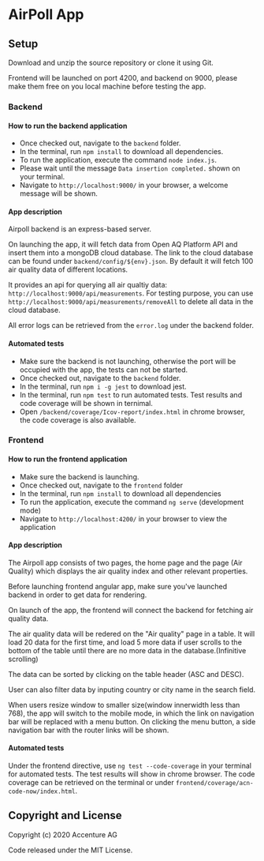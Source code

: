 # AirPoll App

## Setup

Download and unzip the source repository or clone it using Git. 

Frontend will be launched on port 4200, and backend on 9000, please make them free on you local machine before testing the app.

### Backend

#### How to run the backend application

- Once checked out, navigate to the `backend` folder.
- In the terminal, run `npm install` to download all dependencies.
- To run the application, execute the command `node index.js`.
- Please wait until the message `Data insertion completed.` shown on your terminal.
- Navigate to `http://localhost:9000/` in your browser, a welcome message will be shown.

#### App description

Airpoll backend is an express-based server. 

On launching the app, it will fetch data from Open AQ Platform API and insert them into a mongoDB cloud database. The link to the cloud database can be found under `backend/config/${env}.json`. By default it will fetch 100 air quality data of different locations.

It provides an api for querying all air qualtiy data: `http://localhost:9000/api/measurements`. For testing purpose, you can use `http://localhost:9000/api/measurements/removeAll` to delete all data in the cloud database.

All error logs can be retrieved from the `error.log` under the backend folder.

#### Automated tests

- Make sure the backend is not launching, otherwise the port will be occupied with the app, the tests can not be started.
- Once checked out, navigate to the `backend` folder.
- In the terminal, run `npm i -g jest` to download jest.
- In the terminal, run `npm test` to run automated tests. Test results and code coverage will be shown in ternimal.
- Open `/backend/coverage/Icov-report/index.html` in chrome browser, the code coverage is also available.

### Frontend

#### How to run the frontend application

- Make sure the backend is launching.
- Once checked out, navigate to the `frontend` folder
- In the terminal, run `npm install` to download all dependencies
- To run the application, execute the command `ng serve` (development mode)
- Navigate to `http://localhost:4200/` in your browser to view the application

#### App description

The Airpoll app consists of two pages, the home page and the page (Air Quality) which displays the air quality index and other relevant properties.

Before launching frontend angular app, make sure you've launched backend in order to get data for rendering.

On launch of the app, the frontend will connect the backend for fetching air quality data.

The air quality data will be redered on the "Air quality" page in a table. It will load 20 data for the first time, and load 5 more data if user scrolls to the bottom of the table until there are no more data in the database.(Infinitive scrolling)

The data can be sorted by clicking on the table header (ASC and DESC).

User can also filter data by inputing country or city name in the search field.

When users resize window to smaller size(window innerwidth less than 768), the app will switch to the mobile mode, in which the link on navigation bar will be replaced with a menu button. On clicking the menu button, a side navigation bar with the router links will be shown.

#### Automated tests

Under the frontend directive, use `ng test --code-coverage` in your terminal for automated tests. The test results will show in chrome browser. The code coverage can be retrieved on the terminal or under `frontend/coverage/acn-code-now/index.html`.

## Copyright and License

Copyright (c) 2020 Accenture AG

Code released under the MIT License.
